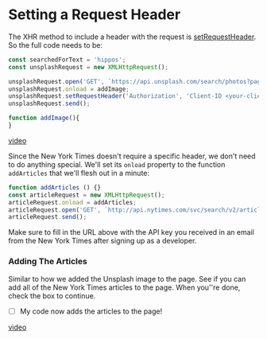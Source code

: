 # Setting a Request Header

The XHR method to include a header with the request is [setRequestHeader](https://developer.mozilla.org/en-US/docs/Web/API/XMLHttpRequest/setRequestHeader). So the full code needs to be:

```js
const searchedForText = 'hippos';
const unsplashRequest = new XMLHttpRequest();

unsplashRequest.open('GET', `https://api.unsplash.com/search/photos?page=1&query=${searchedForText}`);
unsplashRequest.onload = addImage;
unsplashRequest.setRequestHeader('Authorization', 'Client-ID <your-client-id>');
unsplashRequest.send();

function addImage(){
}
```

[video](https://youtu.be/rgupp3Tk5tw)

Since the New York Times doesn't require a specific header, we don't need to do anything special. We'll set its `onload` property to the function `addArticles` that we'll flesh out in a minute:

```js
function addArticles () {}
const articleRequest = new XMLHttpRequest();
articleRequest.onload = addArticles;
articleRequest.open('GET', `http://api.nytimes.com/svc/search/v2/articlesearch.json?q=${searchedForText}&api-key=<your-API-key-goes-here>`);
articleRequest.send();
```

Make sure to fill in the URL above with the API key you received in an email from the New York Times after signing up as a developer.

### Adding The Articles

Similar to how we added the Unsplash image to the page. See if you can add all of the New York Times articles to the page. When you''re done, check the box to continue.

- [ ] My code now adds the articles to the page!

[video](https://youtu.be/V3zRuIqdUuU)